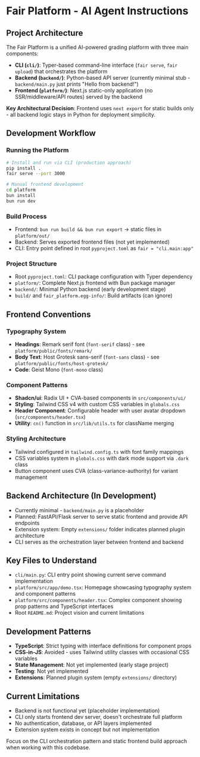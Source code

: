 # Fair Platform - AI Agent Instructions

## Project Architecture

The Fair Platform is a unified AI-powered grading platform with three main components:

- **CLI (`cli/`)**: Typer-based command-line interface (`fair serve`, `fair upload`) that orchestrates the platform
- **Backend (`backend/`)**: Python-based API server (currently minimal stub - `backend/main.py` just prints "Hello from backend!")  
- **Frontend (`platform/`)**: Next.js static-only application (no SSR/middleware/API routes) served by the backend

**Key Architectural Decision**: Frontend uses `next export` for static builds only - all backend logic stays in Python for deployment simplicity.

## Development Workflow

### Running the Platform
```bash
# Install and run via CLI (production approach)
pip install .
fair serve --port 3000

# Manual frontend development
cd platform
bun install
bun run dev
```

### Build Process
- Frontend: `bun run build && bun run export` → static files in `platform/out/`
- Backend: Serves exported frontend files (not yet implemented)
- CLI: Entry point defined in root `pyproject.toml` as `fair = "cli.main:app"`

### Project Structure
- Root `pyproject.toml`: CLI package configuration with Typer dependency
- `platform/`: Complete Next.js frontend with Bun package manager
- `backend/`: Minimal Python backend (early development stage)
- `build/` and `fair_platform.egg-info/`: Build artifacts (can ignore)

## Frontend Conventions

### Typography System
- **Headings**: Remark serif font (`font-serif` class) - see `platform/public/fonts/remark/`
- **Body Text**: Host Grotesk sans-serif (`font-sans` class) - see `platform/public/fonts/host-grotesk/`  
- **Code**: Geist Mono (`font-mono` class)

### Component Patterns
- **Shadcn/ui**: Radix UI + CVA-based components in `src/components/ui/`
- **Styling**: Tailwind CSS v4 with custom CSS variables in `globals.css`
- **Header Component**: Configurable header with user avatar dropdown (`src/components/header.tsx`)
- **Utility**: `cn()` function in `src/lib/utils.ts` for className merging

### Styling Architecture  
- Tailwind configured in `tailwind.config.ts` with font family mappings
- CSS variables system in `globals.css` with dark mode support via `.dark` class
- Button component uses CVA (class-variance-authority) for variant management

## Backend Architecture (In Development)

- Currently minimal - `backend/main.py` is a placeholder
- Planned: FastAPI/Flask server to serve static frontend and provide API endpoints
- Extension system: Empty `extensions/` folder indicates planned plugin architecture
- CLI serves as the orchestration layer between frontend and backend

## Key Files to Understand

- `cli/main.py`: CLI entry point showing current serve command implementation
- `platform/src/app/demo.tsx`: Homepage showcasing typography system and component patterns
- `platform/src/components/header.tsx`: Complex component showing prop patterns and TypeScript interfaces
- Root `README.md`: Project vision and current limitations

## Development Patterns

- **TypeScript**: Strict typing with interface definitions for component props
- **CSS-in-JS**: Avoided - uses Tailwind utility classes with occasional CSS variables  
- **State Management**: Not yet implemented (early stage project)
- **Testing**: Not yet implemented 
- **Extensions**: Planned plugin system (empty `extensions/` directory)

## Current Limitations

- Backend is not functional yet (placeholder implementation)
- CLI only starts frontend dev server, doesn't orchestrate full platform
- No authentication, database, or API layers implemented
- Extension system exists in concept but not implementation

Focus on the CLI orchestration pattern and static frontend build approach when working with this codebase.
